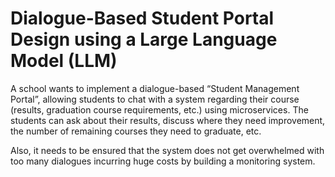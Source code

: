 # Dialogue-Based Student Portal Design using a Large Language Model (LLM)

A school wants to implement a dialogue-based “Student Management Portal”, allowing students to chat with a system regarding their course (results, graduation course requirements, etc.) using microservices. The students can ask about their results, discuss where they need improvement, the number of remaining courses they need to graduate, etc. 

Also, it needs to be ensured that the system does not get overwhelmed with too many dialogues incurring huge costs by building a monitoring system.
